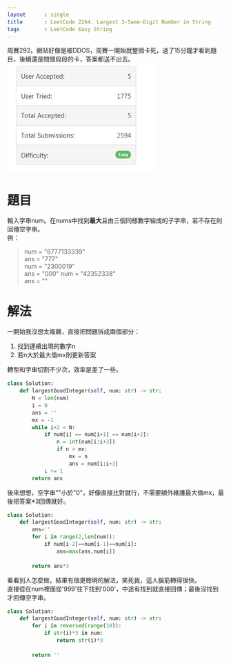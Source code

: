 ```yaml
--- 
layout      : single
title       : LeetCode 2264. Largest 3-Same-Digit Number in String
tags        : LeetCode Easy String
---
```

周賽292。網站好像是被DDOS，周賽一開始就整個卡死，過了15分鐘才看到題目，後續還是間間段段的卡，答案都送不出去。  
![網站炸了.jpg](/assets/img/2264-1.jpg)

# 題目
輸入字串num。在nums中找到**最大**且由三個同樣數字組成的子字串，若不存在則回傳空字串。  
例：  
> num = "6777133339"  
> ans = "777"  
> num = "2300019"  
> ans = "000"
> num = "42352338"  
> ans = ""

# 解法
一開始我沒想太複雜，直接把問題拆成兩個部分：  
1. 找到連續出現的數字n  
2. 若n大於最大值mx則更新答案  

轉型和字串切割不少次，效率是差了一些。

```python
class Solution:
    def largestGoodInteger(self, num: str) -> str:
        N = len(num)
        i = 0
        ans = ''
        mx = -1
        while i+2 < N:
            if num[i] == num[i+1] == num[i+2]:
                n = int(num[i:i+3])
                if n > mx:
                    mx = n
                    ans = num[i:i+3]
            i += 1
        return ans
```

後來想想，空字串""小於"0"，好像直接比對就行，不需要額外維護最大值mx，最後把答案*3回傳就好。

```python
class Solution:
    def largestGoodInteger(self, num: str) -> str:
        ans=''
        for i in range(2,len(num)):
            if num[i-2]==num[i-1]==num[i]:
                ans=max(ans,num[i])
        
        return ans*3
```

看看別人怎麼做，結果有個更聰明的解法，笑死我，這人腦筋轉得很快。  
直接從在num裡面從'999'往下找到'000'，中途有找到就直接回傳；最後沒找到才回傳空字串。

```python
class Solution:
    def largestGoodInteger(self, num: str) -> str:
        for i in reversed(range(10)):
            if str(i)*3 in num:
                return str(i)*3
        
        return ''
```